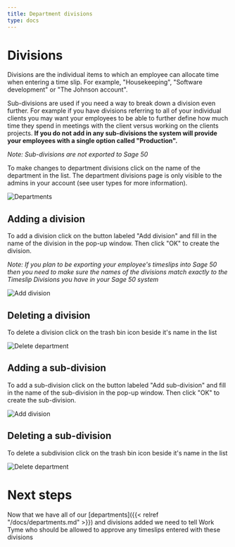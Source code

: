 ```yaml
---
title: Department divisions
type: docs
---
```


# Divisions

Divisions are the individual items to which an employee can allocate time when entering a time slip. For example, "Housekeeping", "Software development" or "The Johnson account".

Sub-divisions are used if you need a way to break down a division even further. For example if you have divisions referring to all of your individual clients you may want your employees to be able to further define how much time they spend in meetings with the client versus working on the clients projects. **If you do not add in any sub-divisions the system will provide your employees with a single option called "Production".**

_Note: Sub-divisions are not exported to Sage 50_

To make changes to department divisions click on the name of the department in the list. The department divisions page is only visible to the admins in your account (see user types for more information).

![Departments](/docs/img/departments.png)

## Adding a division

To add a division click on the button labeled "Add division" and fill in the name of the division in the pop-up window. Then click "OK" to create the division.

_Note: If you plan to be exporting your employee's timeslips into Sage 50 then you need to make sure the names of the divisions match exactly to the Timeslip Divisions you have in your Sage 50 system_

![Add division](/docs/img/divisions_add.png)

## Deleting a division

To delete a division click on the trash bin icon beside it's name in the list

![Delete department](/docs/img/divisions_remove.png)

## Adding a sub-division

To add a sub-division click on the button labeled "Add sub-division" and fill in the name of the sub-division in the pop-up window. Then click "OK" to create the sub-division.

![Add division](/docs/img/subdivisions_add.png)

## Deleting a sub-division

To delete a subdivision click on the trash bin icon beside it's name in the list

![Delete department](/docs/img/subdivisions_remove.png)

# Next steps

Now that we have all of our [departments]({{< relref "/docs/departments.md" >}}) and divisions added we need to tell Work Tyme who should be allowed to approve any timeslips entered with these divisions